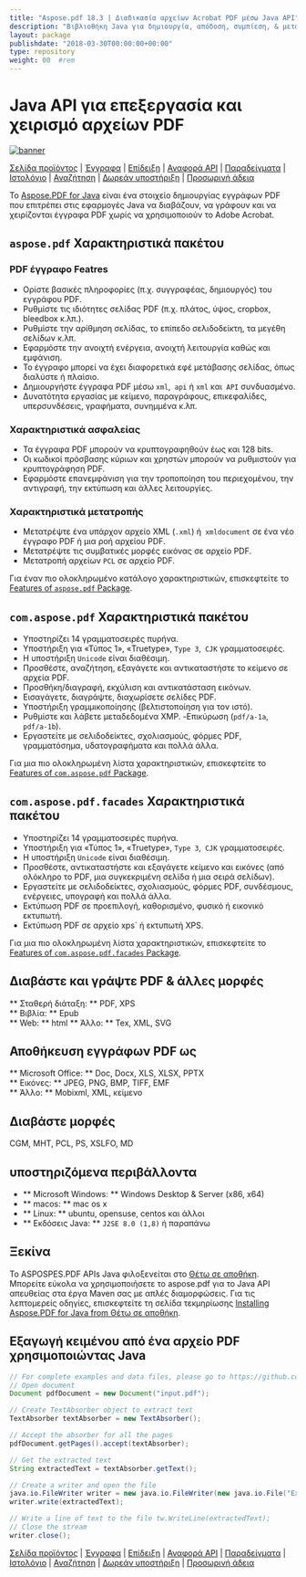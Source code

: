 ```yaml
---
title: "Aspose.pdf 18.3 | Διαδικασία αρχείων Acrobat PDF μέσω Java API" 
description: "Βιβλιοθήκη Java για δημιουργία, απόδοση, συμπίεση, & μετατρέψτε το PDF. Υποστηρίζει προσαρμοσμένες γραμματοσειρές, JavaScript, γραφήματα, σελιδοδείκτες, εικόνες, εξαγωγή, σχολιασμός, φόρμες και εκτύπωση." 
layout: package
publishdate: "2018-03-30T00:00:00+00:00"
type: repository
weight: 00	#rem
---
```


# Java API για επεξεργασία και χειρισμό αρχείων PDF
[![banner](../aspose_pdf-for-java-banner.png)](./)

[Σελίδα προϊόντος](https://products.aspose.com/pdf/java) | [Έγγραφα](https://docs.aspose.com/pdf/java/) | [Επίδειξη](https://products.aspose.app/pdf/family) | [Αναφορά API](https://apireference.aspose.com/pdf/java) | [Παραδείγματα](https://github.com/aspose-pdf/Aspose.PDF-for-Java/tree/master/Παραδείγματα) | [Ιστολόγιο](https://blog.aspose.com/category/pdf/) | [Αναζήτηση](https://search.aspose.com/) | [Δωρεάν υποστήριξη](https://forum.aspose.com/c/pdf) | [Προσωρινή άδεια](https://purchase.aspose.com/temporary-license)

Το [Aspose.PDF for Java](https://products.aspose.com/pdf/java) είναι ένα στοιχείο δημιουργίας εγγράφων PDF που επιτρέπει στις εφαρμογές Java να διαβάζουν, να γράφουν και να χειρίζονται έγγραφα PDF χωρίς να χρησιμοποιούν το Adobe Acrobat.

## `aspose.pdf` Χαρακτηριστικά πακέτου

### PDF έγγραφο Featres
- Ορίστε βασικές πληροφορίες (π.χ. συγγραφέας, δημιουργός) του εγγράφου PDF.
- Ρυθμίστε τις ιδιότητες σελίδας PDF (π.χ. πλάτος, ύψος, cropbox, bleedbox κ.λπ.).
- Ρυθμίστε την αρίθμηση σελίδας, το επίπεδο σελιδοδείκτη, τα μεγέθη σελίδων κ.λπ.
- Εφαρμόστε την ανοιχτή ενέργεια, ανοιχτή λειτουργία καθώς και εμφάνιση.
- Το έγγραφο μπορεί να έχει διαφορετικά εφέ μετάβασης σελίδας, όπως διαλύστε ή πλαίσιο.
- Δημιουργήστε έγγραφα PDF μέσω `xml`,` api` ή `xml` και` API` συνδυασμένο.
- Δυνατότητα εργασίας με κείμενο, παραγράφους, επικεφαλίδες, υπερσυνδέσεις, γραφήματα, συνημμένα κ.λπ.

### Χαρακτηριστικά ασφαλείας
- Τα έγγραφα PDF μπορούν να κρυπτογραφηθούν έως και 128 bits.
- Οι κωδικοί πρόσβασης κύριων και χρηστών μπορούν να ρυθμιστούν για κρυπτογράφηση PDF.
- Εφαρμόστε επανεμφάνιση για την τροποποίηση του περιεχομένου, την αντιγραφή, την εκτύπωση και άλλες λειτουργίες.

### Χαρακτηριστικά μετατροπής
- Μετατρέψτε ένα υπάρχον αρχείο XML (`.xml`) ή` xmldocument` σε ένα νέο έγγραφο PDF ή μια ροή αρχείου PDF.
- Μετατρέψτε τις συμβατικές μορφές εικόνας σε αρχείο PDF.
- Μετατροπή αρχείων `PCL` σε αρχείο PDF.

Για έναν πιο ολοκληρωμένο κατάλογο χαρακτηριστικών, επισκεφτείτε το [Features of `aspose.pdf` Package](https://docs.aspose.com/pdf/java/features-of-aspose-pdf-package/).

## `com.aspose.pdf` Χαρακτηριστικά πακέτου
- Υποστηρίζει 14 γραμματοσειρές πυρήνα.
- Υποστήριξη για «Τύπος 1», «Truetype», `Type 3`,` CJK` γραμματοσειρές.
- Η υποστήριξη `Unicode` είναι διαθέσιμη.
- Προσθέστε, αναζήτηση, εξαγάγετε και αντικαταστήστε το κείμενο σε αρχεία PDF.
- Προσθήκη/διαγραφή, εκχύλιση και αντικατάσταση εικόνων.
- Εισαγάγετε, διαγράψτε, διαχωρίσετε σελίδες PDF.
- Υποστήριξη γραμμικοποίησης (βελτιστοποίηση για τον ιστό).
- Ρυθμίστε και λάβετε μεταδεδομένα XMP.
-Επικύρωση (`pdf/a-1a`,` pdf/a-1b`).
- Εργαστείτε με σελιδοδείκτες, σχολιασμούς, φόρμες PDF, γραμματόσημα, υδατογραφήματα και πολλά άλλα.

Για μια πιο ολοκληρωμένη λίστα χαρακτηριστικών, επισκεφτείτε το [Features of `com.aspose.pdf` Package](https://docs.aspose.com/pdf/java/features-of-com-aspose-pdf-package/).

## `com.aspose.pdf.facades` Χαρακτηριστικά πακέτου
- Υποστηρίζει 14 γραμματοσειρές πυρήνα.
- Υποστήριξη για «Τύπος 1», «Truetype», `Type 3`,` CJK` γραμματοσειρές.
- Η υποστήριξη `Unicode` είναι διαθέσιμη.
- Προσθέστε, αντικαταστήστε και εξαγάγετε κείμενο και εικόνες (από ολόκληρο το PDF, μια συγκεκριμένη σελίδα ή μια σειρά σελίδων).
- Εργαστείτε με σελιδοδείκτες, σχολιασμούς, φόρμες PDF, συνδέσμους, ενέργειες, υπογραφή και πολλά άλλα.
- Εκτύπωση PDF σε προεπιλογή, καθορισμένο, φυσικό ή εικονικό εκτυπωτή.
- Εκτύπωση PDF σε αρχείο xps` ή εκτυπωτή XPS.

Για μια πιο ολοκληρωμένη λίστα χαρακτηριστικών, επισκεφτείτε το [Features of `com.aspose.pdf.facades` Package](https://docs.aspose.com/pdf/java/features-of-com-aspose-pdf-facades-package/).

## Διαβάστε και γράψτε PDF & άλλες μορφές
** Σταθερή διάταξη: ** PDF, XPS \
** Βιβλία: ** Epub \
** Web: ** html
** Άλλο: ** Tex, XML, SVG

## Αποθήκευση εγγράφων PDF ως
** Microsoft Office: ** Doc, Docx, XLS, XLSX, PPTX \
** Εικόνες: ** JPEG, PNG, BMP, TIFF, EMF \
** Άλλο: ** Mobixml, XML, κείμενο

## Διαβάστε μορφές
CGM, MHT, PCL, PS, XSLFO, MD

## υποστηριζόμενα περιβάλλοντα
- ** Microsoft Windows: ** Windows Desktop & Server (x86, x64)
- ** macos: ** mac os x
- ** Linux: ** ubuntu, opensuse, centos και άλλοι
- ** Εκδόσεις Java: ** `J2SE 8.0 (1,8)` ή παραπάνω

## Ξεκίνα

Το ASPOSPES.PDF APIs Java φιλοξενείται στο [Θέτω σε αποθήκη](https://releases.aspose.com/pdf/java/). Μπορείτε εύκολα να χρησιμοποιήσετε το aspose.pdf για το Java API απευθείας στα έργα Maven σας με απλές διαμορφώσεις. Για τις λεπτομερείς οδηγίες, επισκεφτείτε τη σελίδα τεκμηρίωσης [Installing Aspose.PDF for Java from Θέτω σε αποθήκη](https://docs.aspose.com/pdf/java/installation/).

## Εξαγωγή κειμένου από ένα αρχείο PDF χρησιμοποιώντας Java

```java
// For complete examples and data files, please go to https://github.com/aspose-pdf/Aspose.Pdf-for-Java
// Open document
Document pdfDocument = new Document("input.pdf");

// Create TextAbsorber object to extract text
TextAbsorber textAbsorber = new TextAbsorber();

// Accept the absorber for all the pages
pdfDocument.getPages().accept(textAbsorber);

// Get the extracted text
String extractedText = textAbsorber.getText();

// Create a writer and open the file
java.io.FileWriter writer = new java.io.FileWriter(new java.io.File("Extracted_text.txt"));
writer.write(extractedText);

// Write a line of text to the file tw.WriteLine(extractedText);
// Close the stream
writer.close();
```

[Σελίδα προϊόντος](https://products.aspose.com/pdf/java) | [Έγγραφα](https://docs.aspose.com/pdf/java/) | [Επίδειξη](https://products.aspose.app/pdf/family) | [Αναφορά API](https://apireference.aspose.com/pdf/java) | [Παραδείγματα](https://github.com/aspose-pdf/Aspose.PDF-for-Java/tree/master/Παραδείγματα) | [Ιστολόγιο](https://blog.aspose.com/category/pdf/) | [Αναζήτηση](https://search.aspose.com/) | [Δωρεάν υποστήριξη](https://forum.aspose.com/c/pdf) | [Προσωρινή άδεια](https://purchase.aspose.com/temporary-license)
